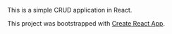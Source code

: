 This is a simple CRUD application in React.

This project was bootstrapped with [Create React App](https://github.com/facebookincubator/create-react-app).
